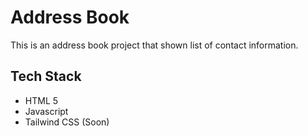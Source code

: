 # Address Book

This is an address book project that shown list of contact information.

## Tech Stack
- HTML 5
- Javascript
- Tailwind CSS (Soon)